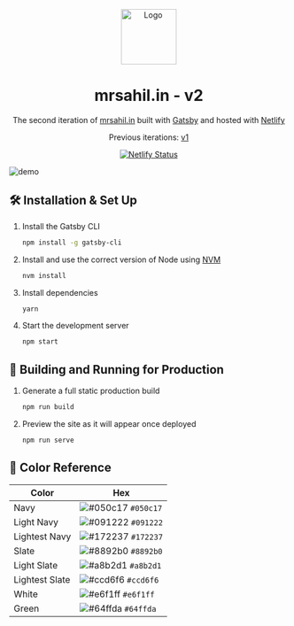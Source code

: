 <div align="center">
  <img alt="Logo" src="https://mrsahil.in/icons/icon-512x512.png" width="100" />
</div>
<h1 align="center">
  mrsahil.in - v2
</h1>
<p align="center">
  The second iteration of <a href="https://mrsahil.in" target="_blank">mrsahil.in</a> built with <a href="https://www.gatsbyjs.org/" target="_blank">Gatsby</a> and hosted with <a href="https://www.netlify.com/" target="_blank">Netlify</a>
</p>
<p align="center">
  Previous iterations:
  <a href="https://secret-sahil.github.io/v1-secret-sahil.github.io/" target="_blank">v1</a>
</p>
<p align="center">
  <a href="https://app.netlify.com/sites/mrsahil/deploys" target="_blank">
    <img src="https://api.netlify.com/api/v1/badges/3c59b92b-6155-4511-8a03-103a1572f1de/deploy-status" alt="Netlify Status" />
  </a>
</p>

![demo](https://mrsahil.in/og.png)

## 🛠 Installation & Set Up

1. Install the Gatsby CLI

   ```sh
   npm install -g gatsby-cli
   ```

2. Install and use the correct version of Node using [NVM](https://github.com/nvm-sh/nvm)

   ```sh
   nvm install
   ```

3. Install dependencies

   ```sh
   yarn
   ```

4. Start the development server

   ```sh
   npm start
   ```

## 🚀 Building and Running for Production

1. Generate a full static production build

   ```sh
   npm run build
   ```

1. Preview the site as it will appear once deployed

   ```sh
   npm run serve
   ```

## 🎨 Color Reference

| Color          | Hex                                                                |
| -------------- | ------------------------------------------------------------------ |
| Navy           | ![#050c17](https://via.placeholder.com/10/050c17?text=+) `#050c17` |
| Light Navy     | ![#091222](https://via.placeholder.com/10/091222?text=+) `#091222` |
| Lightest Navy  | ![#172237](https://via.placeholder.com/10/172237?text=+) `#172237` |
| Slate          | ![#8892b0](https://via.placeholder.com/10/8892b0?text=+) `#8892b0` |
| Light Slate    | ![#a8b2d1](https://via.placeholder.com/10/a8b2d1?text=+) `#a8b2d1` |
| Lightest Slate | ![#ccd6f6](https://via.placeholder.com/10/ccd6f6?text=+) `#ccd6f6` |
| White          | ![#e6f1ff](https://via.placeholder.com/10/e6f1ff?text=+) `#e6f1ff` |
| Green          | ![#64ffda](https://via.placeholder.com/10/64ffda?text=+) `#64ffda` |
